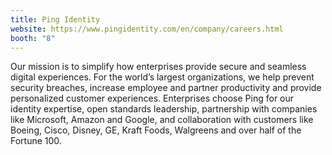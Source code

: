 ```yaml
---
title: Ping Identity
website: https://www.pingidentity.com/en/company/careers.html
booth: "8"
---
```


Our mission is to simplify how enterprises provide secure and seamless digital experiences. For the world’s largest organizations, we help prevent security breaches, increase employee and partner productivity and provide personalized customer experiences. Enterprises choose Ping for our identity expertise, open standards leadership, partnership with companies like Microsoft, Amazon and Google, and collaboration with customers like Boeing, Cisco, Disney, GE, Kraft Foods, Walgreens and over half of the Fortune 100.


